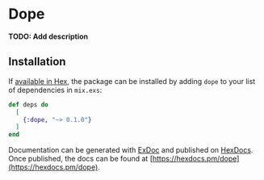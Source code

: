 # Dope

**TODO: Add description**

## Installation

If [available in Hex](https://hex.pm/docs/publish), the package can be installed
by adding `dope` to your list of dependencies in `mix.exs`:

```elixir
def deps do
  [
    {:dope, "~> 0.1.0"}
  ]
end
```

Documentation can be generated with [ExDoc](https://github.com/elixir-lang/ex_doc)
and published on [HexDocs](https://hexdocs.pm). Once published, the docs can
be found at [https://hexdocs.pm/dope](https://hexdocs.pm/dope).


